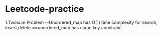 # Leetcode-practice

1.Twosum Problem
        --Unordered_map has O(1) time complexity for search, insert,delete
        ==unordered_map has uique key constraint
